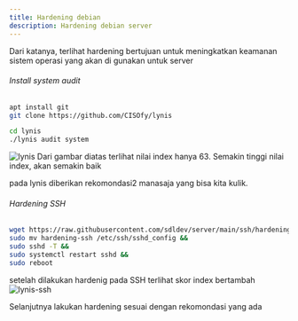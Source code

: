 ```yaml
---
title: Hardening debian
description: Hardening debian server
---
```

Dari katanya, terlihat hardening bertujuan untuk meningkatkan keamanan sistem operasi yang akan di gunakan untuk server

###### Install system audit
```sh
apt install git
git clone https://github.com/CISOfy/lynis
```

```sh
cd lynis 
./lynis audit system
```

![lynis](/images/linux/lynis.png "lynis")
Dari gambar diatas terlihat nilai index hanya 63. Semakin tinggi nilai index, akan semakin baik

pada lynis diberikan rekomondasi2 manasaja yang bisa kita kulik.

###### Hardening SSH
```sh
wget https://raw.githubusercontent.com/sdldev/server/main/ssh/hardening-ssh && 
sudo mv hardening-ssh /etc/ssh/sshd_config && 
sudo sshd -T && 
sudo systemctl restart sshd && 
sudo reboot
```

setelah dilakukan hardenig pada SSH terlihat skor index bertambah
![lynis-ssh](/images/linux/lynis-ssh.png "lynis-ssh")

Selanjutnya lakukan hardening sesuai dengan rekomondasi yang ada
